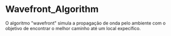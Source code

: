 # Wavefront_Algorithm
O algoritmo "wavefront" simula a propagação de onda pelo ambiente com o objetivo de encontrar o melhor caminho até um local expecífico.
